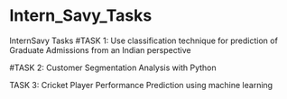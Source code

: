 # Intern_Savy_Tasks
InternSavy Tasks 
#TASK 1:
Use classification technique for prediction of Graduate Admissions from an Indian perspective

#TASK 2:
Customer Segmentation Analysis with Python

TASK 3:
Cricket Player Performance Prediction using machine learning
